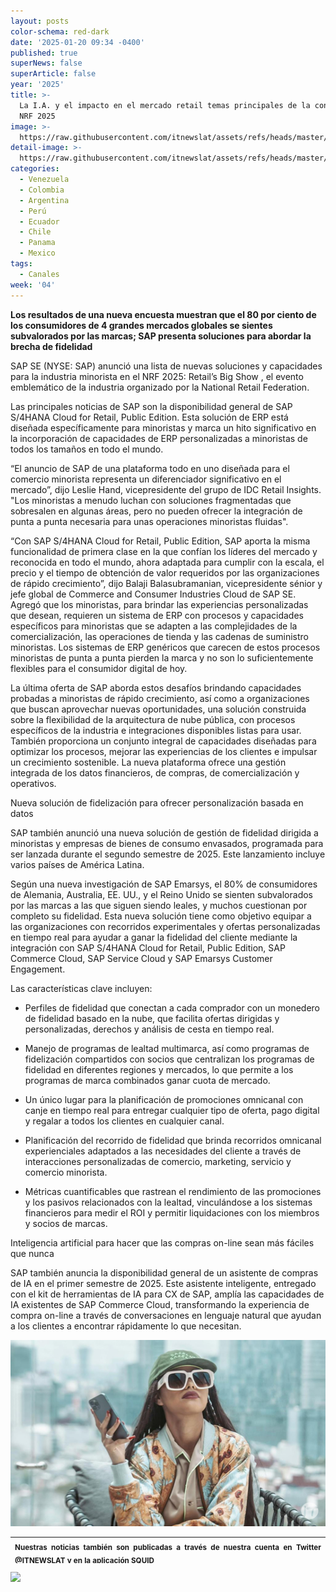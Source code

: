 ```yaml
---
layout: posts
color-schema: red-dark
date: '2025-01-20 09:34 -0400'
published: true
superNews: false
superArticle: false
year: '2025'
title: >-
  La I.A. y el impacto en el mercado retail temas principales de la conferencia
  NRF 2025
image: >-
  https://raw.githubusercontent.com/itnewslat/assets/refs/heads/master/img/540x320/Dama-Celular-p.jpg
detail-image: >-
  https://raw.githubusercontent.com/itnewslat/assets/refs/heads/master/img/1024x680/Dama-Celular-g.jpg
categories:
  - Venezuela
  - Colombia
  - Argentina
  - Perú
  - Ecuador
  - Chile
  - Panama
  - Mexico
tags:
  - Canales
week: '04'
---
```

**Los resultados de una nueva encuesta muestran que el 80 por ciento de los consumidores de 4 grandes mercados globales se sientes subvalorados por las marcas; SAP presenta soluciones para abordar la brecha de fidelidad**

SAP SE (NYSE: SAP) anunció una lista de nuevas soluciones y capacidades para la industria minorista en el NRF 2025: Retail’s Big Show , el evento emblemático de la industria organizado por la National Retail Federation.

Las principales noticias de SAP son la disponibilidad general de SAP S/4HANA Cloud for Retail, Public Edition. Esta solución de ERP está diseñada específicamente para minoristas y marca un hito significativo en la incorporación de capacidades de ERP personalizadas a minoristas de todos los tamaños en todo el mundo.

“El anuncio de SAP de una plataforma todo en uno diseñada para el comercio minorista representa un diferenciador significativo en el mercado”, dijo Leslie Hand, vicepresidente del grupo de IDC Retail Insights. "Los minoristas a menudo luchan con soluciones fragmentadas que sobresalen en algunas áreas, pero no pueden ofrecer la integración de punta a punta necesaria para unas operaciones minoristas fluidas".

“Con SAP S/4HANA Cloud for Retail, Public Edition, SAP aporta la misma funcionalidad de primera clase en la que confían los líderes del mercado y reconocida en todo el mundo, ahora adaptada para cumplir con la escala, el precio y el tiempo de obtención de valor requeridos por las organizaciones de rápido crecimiento”, dijo Balaji Balasubramanian, vicepresidente sénior y jefe global de Commerce and Consumer Industries Cloud de SAP SE. Agregó que los minoristas, para brindar las experiencias personalizadas que desean, requieren un sistema de ERP con procesos y capacidades específicos para minoristas que se adapten a las complejidades de la comercialización, las operaciones de tienda y las cadenas de suministro minoristas. Los sistemas de ERP genéricos que carecen de estos procesos minoristas de punta a punta pierden la marca y no son lo suficientemente flexibles para el consumidor digital de hoy.

La última oferta de SAP aborda estos desafíos brindando capacidades probadas a minoristas de rápido crecimiento, así como a organizaciones que buscan aprovechar nuevas oportunidades, una solución construida sobre la flexibilidad de la arquitectura de nube pública, con procesos específicos de la industria e integraciones disponibles listas para usar. También proporciona un conjunto integral de capacidades diseñadas para optimizar los procesos, mejorar las experiencias de los clientes e impulsar un crecimiento sostenible. La nueva plataforma ofrece una gestión integrada de los datos financieros, de compras, de comercialización y operativos.

Nueva solución de fidelización para ofrecer personalización basada en datos

SAP también anunció una nueva solución de gestión de fidelidad dirigida a minoristas y empresas de bienes de consumo envasados, programada para ser lanzada durante el segundo semestre de 2025. Este lanzamiento incluye varios países de América Latina.

Según una nueva investigación de SAP Emarsys, el 80% de consumidores de Alemania, Australia, EE. UU., y el Reino Unido se sienten subvalorados por las marcas a las que siguen siendo leales, y muchos cuestionan por completo su fidelidad. Esta nueva solución tiene como objetivo equipar a las organizaciones con recorridos experimentales y ofertas personalizadas en tiempo real para ayudar a ganar la fidelidad del cliente mediante la integración con SAP S/4HANA Cloud for Retail, Public Edition, SAP Commerce Cloud, SAP Service Cloud y SAP Emarsys Customer Engagement.

Las características clave incluyen:

- Perfiles de fidelidad que conectan a cada comprador con un monedero de fidelidad basado en la nube, que facilita ofertas dirigidas y personalizadas, derechos y análisis de cesta en tiempo real.

- Manejo de programas de lealtad multimarca, así como programas de fidelización compartidos con socios que centralizan los programas de fidelidad en diferentes regiones y mercados, lo que permite a los programas de marca combinados ganar cuota de mercado.

- Un único lugar para la planificación de promociones omnicanal con canje en tiempo real para entregar cualquier tipo de oferta, pago digital y regalar a todos los clientes en cualquier canal.

- Planificación del recorrido de fidelidad que brinda recorridos omnicanal experienciales adaptados a las necesidades del cliente a través de interacciones personalizadas de comercio, marketing, servicio y comercio minorista.

- Métricas cuantificables que rastrean el rendimiento de las promociones y los pasivos relacionados con la lealtad, vinculándose a los sistemas financieros para medir el ROI y permitir liquidaciones con los miembros y socios de marcas.

Inteligencia artificial para hacer que las compras on-line sean más fáciles que nunca

SAP también anuncia la disponibilidad general de un asistente de compras de IA en el primer semestre de 2025. Este asistente inteligente, entregado con el kit de herramientas de IA para CX de SAP, amplía las capacidades de IA existentes de SAP Commerce Cloud, transformando la experiencia de compra on-line a través de conversaciones en lenguaje natural que ayudan a los clientes a encontrar rápidamente lo que necesitan.

![](https://raw.githubusercontent.com/itnewslat/assets/refs/heads/master/img/540x320/Dama-Celular-p.jpg)

<table style="height: 42px;" width="569">
<tbody>
<tr>
<td style="text-align: justify;"><sub><strong>Nuestras noticias también son publicadas a través de nuestra cuenta en Twitter <a href="https://twitter.com/itnewslat?lang=es">@ITNEWSLAT</a> y en la aplicación <a href="https://squidapp.co/en/">SQUID</a></strong></sub></td>
</tr>
</tbody>
</table>

<img src="https://tracker.metricool.com/c3po.jpg?hash=56f88a41e39ab42c063cc51676587a04"/>
